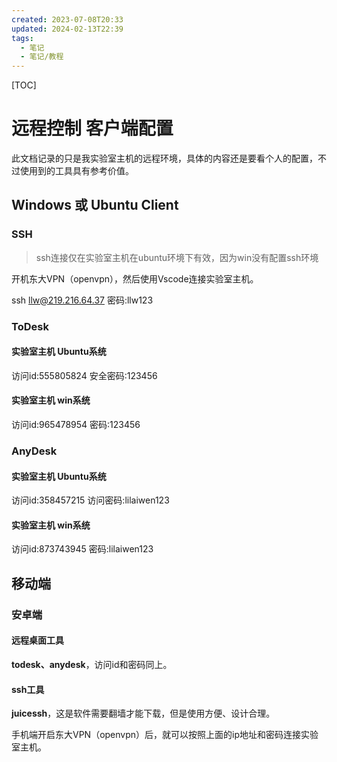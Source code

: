 ```yaml
---
created: 2023-07-08T20:33
updated: 2024-02-13T22:39
tags:
  - 笔记
  - 笔记/教程
---
```

[TOC]


# 远程控制 客户端配置

此文档记录的只是我实验室主机的远程环境，具体的内容还是要看个人的配置，不过使用到的工具具有参考价值。

## Windows 或 Ubuntu Client

### SSH

> ssh连接仅在实验室主机在ubuntu环境下有效，因为win没有配置ssh环境

开机东大VPN（openvpn），然后使用Vscode连接实验室主机。

ssh llw@219.216.64.37
密码:llw123

### ToDesk

#### 实验室主机 Ubuntu系统

访问id:555805824
安全密码:123456

#### 实验室主机 win系统

访问id:965478954
密码:123456

### AnyDesk

#### 实验室主机 Ubuntu系统

访问id:358457215
访问密码:lilaiwen123

#### 实验室主机 win系统

访问id:873743945
密码:lilaiwen123

## 移动端

### 安卓端

#### 远程桌面工具

**todesk、anydesk**，访问id和密码同上。

#### ssh工具

**juicessh**，这是软件需要翻墙才能下载，但是使用方便、设计合理。

手机端开启东大VPN（openvpn）后，就可以按照上面的ip地址和密码连接实验室主机。